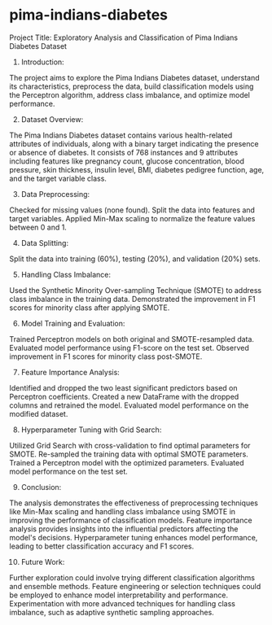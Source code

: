 # pima-indians-diabetes
Project Title: Exploratory Analysis and Classification of Pima Indians Diabetes Dataset

1. Introduction:

The project aims to explore the Pima Indians Diabetes dataset, understand its characteristics, preprocess the data, build classification models using the Perceptron algorithm, address class imbalance, and optimize model performance.

2. Dataset Overview:

The Pima Indians Diabetes dataset contains various health-related attributes of individuals, along with a binary target indicating the presence or absence of diabetes.
It consists of 768 instances and 9 attributes including features like pregnancy count, glucose concentration, blood pressure, skin thickness, insulin level, BMI, diabetes pedigree function, age, and the target variable class.

3. Data Preprocessing:

Checked for missing values (none found).
Split the data into features and target variables.
Applied Min-Max scaling to normalize the feature values between 0 and 1.

4. Data Splitting:

Split the data into training (60%), testing (20%), and validation (20%) sets.

5. Handling Class Imbalance:

Used the Synthetic Minority Over-sampling Technique (SMOTE) to address class imbalance in the training data.
Demonstrated the improvement in F1 scores for minority class after applying SMOTE.

6. Model Training and Evaluation:

Trained Perceptron models on both original and SMOTE-resampled data.
Evaluated model performance using F1-score on the test set.
Observed improvement in F1 scores for minority class post-SMOTE.

7. Feature Importance Analysis:

Identified and dropped the two least significant predictors based on Perceptron coefficients.
Created a new DataFrame with the dropped columns and retrained the model.
Evaluated model performance on the modified dataset.

8. Hyperparameter Tuning with Grid Search:

Utilized Grid Search with cross-validation to find optimal parameters for SMOTE.
Re-sampled the training data with optimal SMOTE parameters.
Trained a Perceptron model with the optimized parameters.
Evaluated model performance on the test set.

9. Conclusion:

The analysis demonstrates the effectiveness of preprocessing techniques like Min-Max scaling and handling class imbalance using SMOTE in improving the performance of classification models.
Feature importance analysis provides insights into the influential predictors affecting the model's decisions.
Hyperparameter tuning enhances model performance, leading to better classification accuracy and F1 scores.

10. Future Work:

Further exploration could involve trying different classification algorithms and ensemble methods.
Feature engineering or selection techniques could be employed to enhance model interpretability and performance.
Experimentation with more advanced techniques for handling class imbalance, such as adaptive synthetic sampling approaches.
